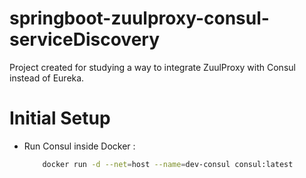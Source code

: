 # springboot-zuulproxy-consul-serviceDiscovery
Project created for studying a way to integrate ZuulProxy with Consul instead of Eureka.

# Initial Setup

  - Run Consul inside Docker :
    ```sh
        docker run -d --net=host --name=dev-consul consul:latest